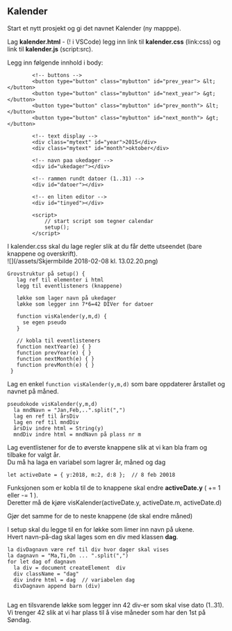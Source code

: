 ## Kalender

Start et nytt prosjekt og gi det navnet Kalender \(ny mapppe\).

Lag **kalender.html** - \(! i VSCode\) legg inn link til **kalender.css** \(link:css\) og link til **kalender.js** \(script:src\).

Legg inn følgende innhold i body:

```
        <!-- buttons -->
        <button type="button" class="mybutton" id="prev_year"> &lt; </button>
        <button type="button" class="mybutton" id="next_year"> &gt; </button>
        <button type="button" class="mybutton" id="prev_month"> &lt; </button>
        <button type="button" class="mybutton" id="next_month"> &gt; </button>

        <!-- text display -->
        <div class="mytext" id="year">2015</div>        
        <div class="mytext" id="month">oktober</div>

        <!-- navn paa ukedager -->
        <div id="ukedager"></div>

        <!-- rammen rundt datoer (1..31) -->
        <div id="datoer"></div>

        <!-- en liten editor -->
        <div id="tinyed"></div>

        <script>
            // start script som tegner calendar
            setup();
        </script>
```

I kalender.css skal du lage regler slik at du får dette utseendet \(bare knappene og overskrift\).  
![](/assets/Skjermbilde 2018-02-08 kl. 13.02.20.png)

```
Grovstruktur på setup() {
   lag ref til elementer i html
   legg til eventlisteners (knappene)

   løkke som lager navn på ukedager
   løkke som legger inn 7*6=42 DIVer for datoer

   function visKalender(y,m,d) {
     se egen pseudo
   }

   // kobla til eventlisteners
   function nextYear(e) { }
   function prevYear(e) { }
   function nextMonth(e) { }
   function prevMonth(e) { }
 }
```

Lag en enkel `function visKalender(y,m,d)` som bare oppdaterer årstallet og navnet på måned.

```
pseudokode visKalender(y,m,d)
  la mndNavn = "Jan,Feb,..".split(",")
  lag en ref til årsDiv
  lag en ref til mndDiv
  årsDiv indre html = String(y)
  mndDiv indre html = mndNavn på plass nr m
```

Lag eventlistener for de to øverste knappene slik at vi kan bla fram og tilbake for valgt år.  
Du må ha laga en variabel som lagrer år, måned og dag

```
let activeDate = { y:2018, m:2, d:8 };  // 8 feb 20018
```

Funksjonen som er kobla til de to knappene skal endre **activeDate.y** \( += 1 eller -= 1 \).  
Deretter må de kjøre visKalender\(activeDate.y, activeDate.m, activeDate.d\)

Gjør det samme for de to neste knappene \(de skal endre måned\)

I setup skal du legge til en for løkke som limer inn navn på ukene.  
Hvert navn-på-dag skal lages som en div med klassen **dag**.

```
la divDagnavn være ref til div hvor dager skal vises
la dagnavn = "Ma,Ti,On ... ".split(",")
for let dag of dagnavn
  la div = document createElement  div
  div className = "dag"
  div indre html = dag  // variabelen dag
  divDagnavn append barn (div)
  
```

Lag en tilsvarende løkke som legger inn 42 div-er som skal vise dato \(1..31\).  
Vi trenger 42 slik at vi har plass til å vise måneder som har den 1st på Søndag.

